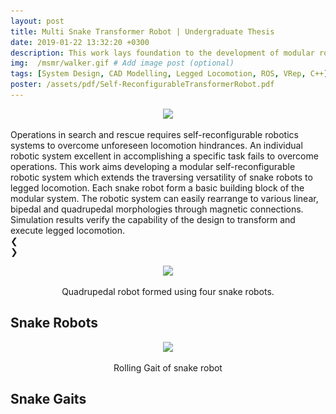 ```yaml
---
layout: post
title: Multi Snake Transformer Robot | Undergraduate Thesis
date: 2019-01-22 13:32:20 +0300
description: This work lays foundation to the development of modular robotic system that extends the traversing versatility of snake robot to the legged locomotion.   
img:  /msmr/walker.gif # Add image post (optional)
tags: [System Design, CAD Modelling, Legged Locomotion, ROS, VRep, C++]
poster: /assets/pdf/Self-ReconfigurableTransformerRobot.pdf
---
```

<p align="center">
    <img src="{{site.baseurl}}/assets/img/msmr/strip.png">
</p>
Operations in search and rescue requires self-reconfigurable robotics systems to overcome unforeseen locomotion hindrances. An individual robotic system excellent in accomplishing a specific task fails to overcome operations. This work aims developing a modular self-reconfigurable robotic system which extends the traversing versatility of snake robots to legged locomotion. Each snake robot form a basic building block of the modular system. The robotic system can easily rearrange to various linear, bipedal and quadrupedal morphologies through magnetic connections. Simulation results verify the capability of the design to transform and execute legged locomotion.


<style>
.mySlides {display:none}
.w3-left, .w3-right, .w3-badge {cursor:pointer}
.w3-badge {height:13px;width:13px;padding:0}
</style>
<body>

<div class="w3-content w3-display-container" style="max-width:800px">
  <img class="mySlides" src="/assets/img/msmr/design1.png" style="height:300px">
  <img class="mySlides" src="/assets/img/msmr/design2.png" style="height:300px">
  <img class="mySlides" src="/assets/img/msmr/design3.png" style="height:300px  ">
  <div class="w3-center w3-container w3-section w3-large w3-text-white w3-display-bottommiddle" style="width:100%">
    <div class="w3-left w3-hover-text-khaki" onclick="plusDivs(-1)">&#10094;</div>
    <div class="w3-right w3-hover-text-khaki" onclick="plusDivs(1)">&#10095;</div>
    <span class="w3-badge demo w3-border w3-transparent w3-hover-white" onclick="currentDiv(1)"></span>
    <span class="w3-badge demo w3-border w3-transparent w3-hover-white" onclick="currentDiv(2)"></span>
    <span class="w3-badge demo w3-border w3-transparent w3-hover-white" onclick="currentDiv(3)"></span>
  </div>
</div>

<script>
var slideIndex = 1;
showDivs(slideIndex);

function plusDivs(n) {
  showDivs(slideIndex += n);
}

function currentDiv(n) {
  showDivs(slideIndex = n);
}

function showDivs(n) {
  var i;
  var x = document.getElementsByClassName("mySlides");
  var dots = document.getElementsByClassName("demo");
  if (n > x.length) {slideIndex = 1}
  if (n < 1) {slideIndex = x.length}
  for (i = 0; i < x.length; i++) {
    x[i].style.display = "none";  
  }
  for (i = 0; i < dots.length; i++) {
    dots[i].className = dots[i].className.replace(" w3-white", "");
  }
  x[slideIndex-1].style.display = "block";  
  dots[slideIndex-1].className += " w3-white";
}
</script>

<p align="center">
    <img src="{{site.baseurl}}/assets/img/msmr/walker.gif">
    <figcaption align="center"> Quadrupedal robot formed using four snake robots.</figcaption>
</p>

## Snake Robots
<p align="center">
    <img src="{{site.baseurl}}/assets/img/msmr/rolling_good.gif">
    <figcaption align="center"> Rolling Gait of snake robot</figcaption>
</p>


## Snake Gaits
<!-- <p align="center">
    <img src="{{site.baseurl}}/assets/img/msmr/rolling_good.gif">
    <figcaption align="center"> Rolling Gait of snake robot</figcaption>
</p>

<p align="center">
    <img src="{{site.baseurl}}/assets/img/msmr/rolling_good.gif">
    <figcaption align="center"> Quadrupedal robot formed using four snake robots.</figcaption>
</p> -->

